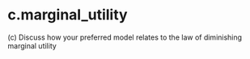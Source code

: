 # c.marginal_utility
(c) Discuss how your preferred model relates to the law of diminishing marginal utility
